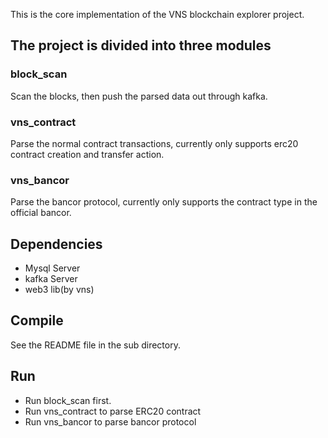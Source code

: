 This is the core implementation of the VNS blockchain explorer project.

## The project is divided into three modules
### block_scan 
   Scan the blocks, then push the parsed data out through kafka.
### vns_contract
   Parse the normal contract transactions, currently only supports erc20 contract creation and transfer action. 
### vns_bancor
   Parse the bancor protocol, currently only supports the contract type in the official bancor.

## Dependencies
- Mysql Server
- kafka Server 
- web3 lib(by vns)

## Compile
See the README file in the sub directory.

## Run
- Run block_scan first.
- Run vns_contract to parse ERC20 contract
- Run vns_bancor to parse bancor protocol

    
